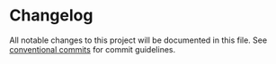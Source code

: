 # Changelog

All notable changes to this project will be documented in this file. See [conventional commits](https://www.conventionalcommits.org/) for commit guidelines.
